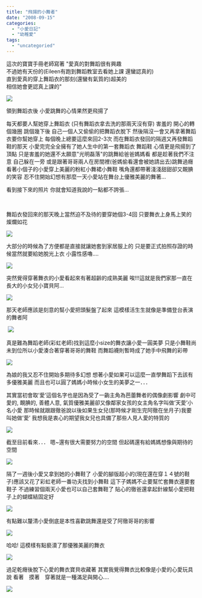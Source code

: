 ```yaml
---
title: "飛揚的小舞者"
date: "2008-09-15"
categories: 
  - "小愛日記"
  - "幼稚愛"
tags: 
  - "uncategoried"
---
```


這次的寶寶手冊老師寫著 "愛真的對舞蹈很有興趣  
不過她有天份的(Eileen有跑到舞蹈教室去看她上課 還蠻認真的)  
直到愛真的穿上舞蹈衣的那刻(還蠻有氣質的)超美的  
相信她會更認真上課的"

![](images/2857844621_2ee393e70a.jpg)

領到舞蹈衣後 小愛跳舞的心情果然更飛揚了

每天都要人幫她穿上舞蹈衣 (只有舞蹈衣拿去洗的那兩天沒有穿) 害羞的 開心的轉個幾圈 跳個幾下後 自己一個人又偷偷的把舞蹈衣脫下 然後隔沒一會又再拿著舞蹈衣要你幫她穿上 每個晚上總要這麼來回2-3次 而在舞蹈衣發回的隔週又再發舞蹈鞋的那天 小愛完完全全擁有了她人生中的第一套舞蹈衣 舞蹈鞋 心情更是飛揚到了頂點 只是害羞的她還不太願意"光明磊落"的跳舞給爸爸媽媽看 都是趁著我們不注意 自己躲在一旁 或是跟著哥哥兩人在房間裡(爸媽偷看還會被她請出去)跳舞過癮 看著小個子的小愛穿上美麗的粉紅小舞裙小舞鞋 嘴角還都帶著淺淺甜甜卻又靦腆的笑容 忍不住開始幻想有那麼一天小愛站在舞台上優雅美麗的舞著…

看到接下來的照片 你就會知道我說的一點都不誇張...

 

舞蹈衣發回來的那天晚上當然迫不及待的要穿她個3-4回 只要舞衣上身馬上笑的燦爛如花

![](images/2858675548_d089cd4078.jpg)

大部分的時候為了方便都是直接就讓她套到家居服上的 只是要正式拍照存證的時候當然就要給她脫光上衣 小露性感嚕....

![](images/2857845551_a19c556627.jpg)

突然覺得穿著舞衣的小愛看起來有著超齡的成熟美麗 唉!!!這就是我們家那一直在長大的小女兒小寶貝阿...

![](images/2857845407_1fc98494d4.jpg)

那天老師應該是刻意的幫小愛把頭髮盤了起來 這模樣活生生就像是準備登台表演的舞者阿

 ![](images/2857845261_128c8d9d11.jpg)

真是難為舞蹈老師(彩虹老師)找到這麼小size的舞衣讓小愛一圓美夢 只是小舞鞋尚未到位所以小愛湊合著穿著哥哥的舞鞋 而舞蹈襪則暫時成了她手中飛舞的彩帶

![](images/2857844965_c58ae4a5da.jpg)

為娘的我又忍不住開始多期待多幻想 想著小愛如果可以這麼一直學舞蹈下去該有多優雅美麗 而且也可以圓了媽媽小時候小女生的美夢之一．．．

其實當初會取’愛’這個名字也是因為受了一齣主角為芭蕾舞者的偶像劇影響 劇中可愛的, 靦腆的, 善體人意, 氣質優雅美麗卻又像鄰家女孩的女主角名字叫做’天愛’小名小愛 那時候就跟跟徹爸說以後如果生女兒(那時候才剛生完阿徹在坐月子)我要叫她做’愛’ 我想我是衷心的期望我女兒也具備了那些人見人愛的特質的

![](images/2857844621_2ee393e70a.jpg)

截至目前看來．．． 嗯~還有很大需要努力的空間 但起碼還有給媽媽想像與期待的空間

![](images/2857844441_c56921dfbd.jpg)

隔了一週後小愛又拿到她的小舞鞋了 小愛的腳版超小的(現在還在穿１４號的鞋子)應該又花了彩虹老師一番功夫找到小舞鞋 這下子媽媽不止要幫忙套舞衣還要套鞋子 不過練習個兩天小愛也可以自己套舞鞋了 貼心的徹爸還拿起針線幫小愛把鞋子上的蝴蝶結固定好

![](images/2858673956_85272bbee9.jpg)

有點難以釐清小愛倒底是本性喜歡跳舞還是受了阿徹哥哥的影響

![](images/2857843893_220e5dc4e9.jpg)

哈哈! 這模樣有點褻瀆了那優雅美麗的舞衣

![](images/2857844145_49a214ce08.jpg)

過足乾癮後脫下心愛的舞衣寶貝收藏著 其實我覺得舞衣比較像是小愛的心愛玩具說 看著　摸著　穿著就是一種滿足與開心....

![](images/2858673668_77cae9c8ea.jpg)
